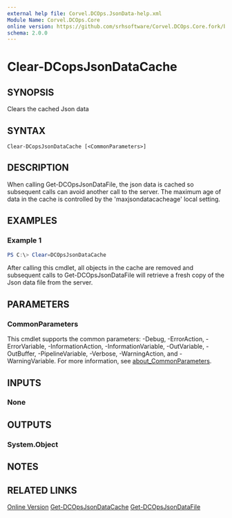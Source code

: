 ```yaml
---
external help file: Corvel.DCOps.JsonData-help.xml
Module Name: Corvel.DCOps.Core
online version: https://github.com/srhsoftware/Corvel.DCOps.Core.fork/blob/docs/Clear-DCOpsJsonDataCache.md
schema: 2.0.0
---
```


# Clear-DCopsJsonDataCache

## SYNOPSIS
Clears the cached Json data

## SYNTAX

```
Clear-DCopsJsonDataCache [<CommonParameters>]
```

## DESCRIPTION
When calling Get-DCOpsJsonDataFile, the json data is cached so subsequent calls can avoid another
call to the server. The maximum age of data in the cache is controlled by the 'maxjsondatacacheage' 
local setting.

## EXAMPLES

### Example 1
```powershell
PS C:\> Clear=DCOpsJsonDataCache
```

After calling this cmdlet, all objects in the cache are removed and subsequent calls to Get-DCOpsJsonDataFile
will retrieve a fresh copy of the Json data file from the server.

## PARAMETERS

### CommonParameters
This cmdlet supports the common parameters: -Debug, -ErrorAction, -ErrorVariable, -InformationAction, -InformationVariable, -OutVariable, -OutBuffer, -PipelineVariable, -Verbose, -WarningAction, and -WarningVariable. For more information, see [about_CommonParameters](http://go.microsoft.com/fwlink/?LinkID=113216).

## INPUTS

### None

## OUTPUTS

### System.Object
## NOTES

## RELATED LINKS
 [Online Version](https://github.com/srhsoftware/Corvel.DCOps.Core.fork/blob/docs/Clear-DCOpsJsonDataCache.md)
 [Get-DCOpsJsonDataCache]()
 [Get-DCOpsJsonDataFile]()


